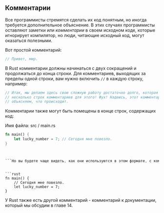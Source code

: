 ﻿## Комментарии

Все программисты стремятся сделать их код понятным, но иногда требуется дополнительное объяснение. В этих случаях программисты оставляют заметки или *комментарии* в своем исходном коде, которые игнорирует компилятор, но люди, читающие исходный код, могут оказаться полезными.

Вот простой комментарий:


```rust
// Привет, мир.
```
В Rust комментарии должны начинаться с двух сокращений и продолжаться до конца строки. Для комментариев, выходящих за пределы одной строки, вам нужно включить 
`//` в каждую строку, например:

```rust
// Итак, мы делаем здесь свою сложную работу достаточно долго, которая нам необходима
// несколько строк комментариев для этого! Фух! Надеюсь, этот комментарий здесь будет
// объясняем, что происходит.
```

Комментарии также могут быть помещены в конце строк, содержащих код:

<span class="filename">Имя файла: src / main.rs</span>

```rust
fn main() {
    let lucky_number = 7; // Сегодня мне повезло.
}



```Но вы будете чаще видеть, как они используются в этом формате, с комментарием отдельной строки над кодом, который он комментирует:
```


```<span class="filename">Имя файла: src/main.rs</span>

```rust
fn main() {
    // Сегодня мне повезло.
    let lucky_number = 7;
}

```

У Rust также есть другой комментарий - комментарий к документации, который мы обсудим в главе 14.
